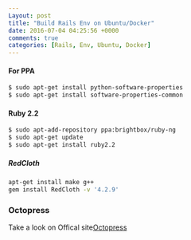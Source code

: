 ```yaml
---
Layout: post
title: "Build Rails Env on Ubuntu/Docker"
date: 2016-07-04 04:25:56 +0000
comments: true
categories: [Rails, Env, Ubuntu, Docker]
---
```

#### For PPA
``` bash
$ sudo apt-get install python-software-properties
$ sudo apt-get install software-properties-common
```

#### Ruby 2.2
``` bash
$ sudo apt-add-repository ppa:brightbox/ruby-ng
$ sudo apt-get update
$ sudo apt-get install ruby2.2
```

##### RedCloth 
``` bash
apt-get install make g++
gem install RedCloth -v '4.2.9'
```

### Octopress

Take a look on Offical site[Octopress](http://octopress.org/docs/blogging/)
